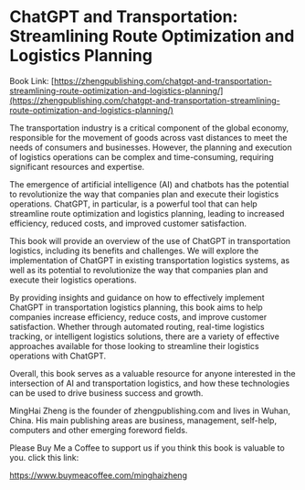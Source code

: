 # ChatGPT and Transportation: Streamlining Route Optimization and Logistics Planning

Book Link: [https://zhengpublishing.com/chatgpt-and-transportation-streamlining-route-optimization-and-logistics-planning/](https://zhengpublishing.com/chatgpt-and-transportation-streamlining-route-optimization-and-logistics-planning/)

The transportation industry is a critical component of the global economy, responsible for the movement of goods across vast distances to meet the needs of consumers and businesses. However, the planning and execution of logistics operations can be complex and time-consuming, requiring significant resources and expertise.

The emergence of artificial intelligence (AI) and chatbots has the potential to revolutionize the way that companies plan and execute their logistics operations. ChatGPT, in particular, is a powerful tool that can help streamline route optimization and logistics planning, leading to increased efficiency, reduced costs, and improved customer satisfaction.

This book will provide an overview of the use of ChatGPT in transportation logistics, including its benefits and challenges. We will explore the implementation of ChatGPT in existing transportation logistics systems, as well as its potential to revolutionize the way that companies plan and execute their logistics operations.

By providing insights and guidance on how to effectively implement ChatGPT in transportation logistics planning, this book aims to help companies increase efficiency, reduce costs, and improve customer satisfaction. Whether through automated routing, real-time logistics tracking, or intelligent logistics solutions, there are a variety of effective approaches available for those looking to streamline their logistics operations with ChatGPT.

Overall, this book serves as a valuable resource for anyone interested in the intersection of AI and transportation logistics, and how these technologies can be used to drive business success and growth.

MingHai Zheng is the founder of zhengpublishing.com and lives in Wuhan, China. His main publishing areas are business, management, self-help, computers and other emerging foreword fields.

Please Buy Me a Coffee to support us if you think this book is valuable to you. click this link:

https://www.buymeacoffee.com/minghaizheng

